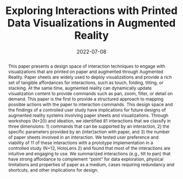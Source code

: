 ---
title: "Exploring Interactions with Printed Data Visualizations in Augmented Reality"
authors: 
  - waitong
  - zhutianchen
  - mengxia
  - yuholo
  - linpingyuan
  - benjaminbach
  - huaminqu
date: "2022-07-08"
doi: ""

# Schedule page publish date (NOT publication's date).
# publishDate: "2017-01-01T00:00:00Z"

# Publication type.
# Legend: 0 = Uncategorized; 1 = Conference paper; 2 = Journal article;
# 3 = Preprint / Working Paper; 4 = Report; 5 = Book; 6 = Book section;
# 7 = Thesis; 8 = Patent
publication_types: ["1"]

# Publication name and optional abbreviated publication name.
publication: "IEEE Transaction Visualization and Computer Graphics"
publication_short: ""

abstract: "This paper presents a design space of interaction techniques to engage with visualizations that are printed on paper and augmented through Augmented Reality. Paper sheets are widely used to deploy visualizations and provide a rich set of tangible affordances for interactions, such as touch, folding, tilting, or stacking. At the same time, augmented reality can dynamically update visualization content to provide commands such as pan, zoom, filter, or detail on demand. This paper is the first to provide a structured approach to mapping possible actions with the paper to interaction commands. This design space and the findings of a controlled user study have implications for future designs of augmented reality systems involving paper sheets and visualizations. Through workshops (N=20) and ideation, we identified 81 interactions that we classify in three dimensions: 1) commands that can be supported by an interaction, 2) the specific parameters provided by an (inter)action with paper, and 3) the number of paper sheets involved in an interaction. We tested user preference and viability of 11 of these interactions with a prototype implementation in a controlled study (N=12, HoloLens 2) and found that most of the interactions are intuitive and engaging to use. We summarized interactions (e.g., tilt to pan) that have strong affordance to complement “point” for data exploration, physical limitations and properties of paper as a medium, cases requiring redundancy and shortcuts, and other implications for design."

# Summary. An optional shortened abstract.
# summary: 

tags:
featured: false

links:
url_pdf: 
url_code: 
url_video: 

# Featured image
# To use, add an image named `featured.jpg/png` to your page's folder. 
image:
  caption: ''
  focal_point: ""
  preview_only: false

# Associated Projects (optional).
#   Associate this publication with one or more of your projects.
#   Simply enter your project's folder or file name without extension.
#   E.g. `internal-project` references `content/project/internal-project/index.md`.
#   Otherwise, set `projects: []`.
projects: []

# Slides (optional).
#   Associate this publication with Markdown slides.
#   Simply enter your slide deck's filename without extension.
#   E.g. `slides: "example"` references `content/slides/example/index.md`.
#   Otherwise, set `slides: ""`.
slides:
---